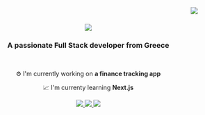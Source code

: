 <img align="right" src="https://visitor-badge.laobi.icu/badge?page_id=karamas13.karamas13" />

<h1 align="center">
    <img src="https://readme-typing-svg.herokuapp.com/?font=Righteous&size=35&center=true&vCenter=true&width=500&height=70&duration=4000&lines=Hi+There!+👋;+I'm+Nick+Karamaroudis!;" />
</h1>

<h3 align="center"> A passionate Full Stack developer from Greece</h3>

</br>

<div align="center">
    
 ⚙️ I'm currently working on **a finance tracking app**

 📈 I'm currenty learning **Next.js**
    
</div>

<div align="center">
<a href="https://www.linkedin.com/in/nikos-karamaroudis-06676a233/" >
    <img src="https://img.shields.io/badge/LinkedIn%20-%20%230A66C2?style=for-the-badge&logo=linkedin" targer="_blank"/>
</a>
<a href="https://nickkaramaroudisdev.netlify.app/">
    <img src="https://img.shields.io/badge/Portfolio%20-%20%2300C7B7?style=for-the-badge&logo=netlify&logoColor=white" targer="_blank"/>
</a>
<a href="mailto:nickkaramas@gmail.com" >
    <img src="https://img.shields.io/badge/Gmail%20-%20%23333?style=for-the-badge&logo=gmail" targer="_blank"/>
</a>

    
</div>

